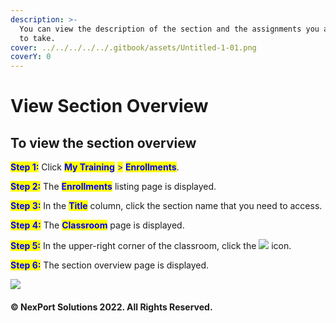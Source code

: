 ```yaml
---
description: >-
  You can view the description of the section and the assignments you are about
  to take.
cover: ../../../../../.gitbook/assets/Untitled-1-01.png
coverY: 0
---
```


# View Section Overview

## **To view the section overview**

<mark style="color:blue;">**Step 1:**</mark>  Click <mark style="color:blue;">**My Training**</mark> <mark style="color:blue;"></mark><mark style="color:blue;">></mark> <mark style="color:blue;"></mark><mark style="color:blue;">**Enrollments**</mark>.

<mark style="color:blue;">**Step 2:**</mark>  The <mark style="color:blue;">**Enrollments**</mark> listing page is displayed.

<mark style="color:blue;">**Step 3:**</mark>  In the <mark style="color:blue;">**Title**</mark> column, click the section name that you need to access.

<mark style="color:blue;">**Step 4:**</mark>  The <mark style="color:blue;">**Classroom**</mark> <mark style="color:blue;"></mark><mark style="color:blue;"></mark> page is displayed.

<mark style="color:blue;">**Step 5:**</mark>  In the upper-right corner of the classroom, click the ![](https://www.nexportcampus.com/Content/Guides/sweb/Content/Resources/Images/Common\_Screens\_Icons/SectionOverview\_icon.png) icon.

<mark style="color:blue;">**Step 6:**</mark>  The section overview page is displayed.

![](https://www.nexportcampus.com/Content/Guides/sweb/Content/Resources/Images/Classroom/Sections\_Overview\_550x310.png)

#### © NexPort Solutions 2022. All Rights Reserved.
